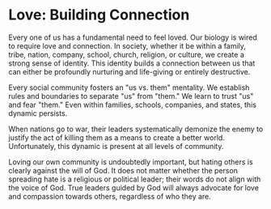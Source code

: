 # Love: Building Connection

Every one of us has a fundamental need to feel loved. Our biology is wired to require love and
connection. In society, whether it be within a family, tribe, nation, company, school, church,
religion, or culture, we create a strong sense of identity. This identity builds a connection
between us that can either be profoundly nurturing and life-giving or entirely destructive.

Every social community fosters an "us vs. them" mentality. We establish rules and boundaries to
separate "us" from "them." We learn to trust "us" and fear "them." Even within families, schools,
companies, and states, this dynamic persists.

When nations go to war, their leaders systematically demonize the enemy to justify the act of
killing them as a means to create a better world. Unfortunately, this dynamic is present at all
levels of community.

Loving our own community is undoubtedly important, but hating others is clearly against the will of
God. It does not matter whether the person spreading hate is a religious or political leader; their
words do not align with the voice of God. True leaders guided by God will always advocate for love
and compassion towards others, regardless of who they are.